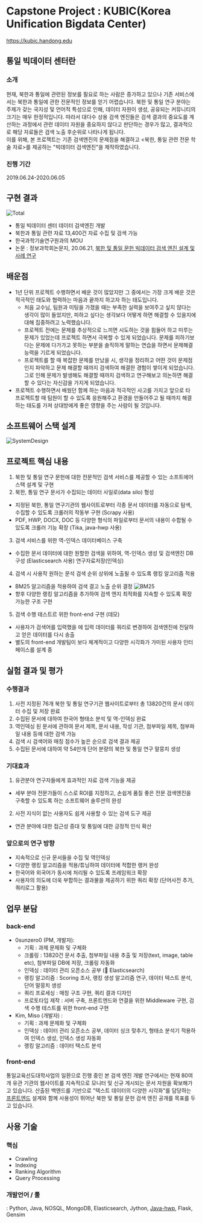 # Capstone Project : KUBIC(Korea Unification Bigdata Center)
https://kubic.handong.edu
## 통일 빅데이터 센터란
### 소개
현재, 북한과 통일에 관련된 정보를 필요로 하는 사람은 증가하고 있으나 기존 서비스에서는 북한과 통일에 관한 전문적인 정보를 얻기 어렵습니다. 
북한 및 통일 연구 분야는 주제가 갖는 국지성 및 언어적 특성으로 인해, 데이터 자원이 생성, 공유되는 커뮤니티의 크기는 매우 한정적입니다.
따라서 대다수 상용 검색 엔진들은 검색 결과의 중요도를 계산하는 과정에서 관련 데이터 자원을 중요하지 않다고 판단하는 경우가 많고, 결과적으로 해당 자료들은 검색 노출 후순위로 나타나게 됩니다.
<br>
이를 위해, 본 프로젝트는 기존 검색엔진의 문제점을 해결하고 <북한, 통일 관련 전문 학술 자료>를 제공하는 "빅데이터 검색엔진"을 제작하였습니다.
### 진행 기간
2019.06.24-2020.06.05

## 구현 결과
![Total](https://user-images.githubusercontent.com/29566893/127668397-e4757251-193c-47cc-b707-0466eba520d0.png)
- 통일 빅데이터 센터 데이터 검색엔진 개발
- 북한과 통일 관련 자료 13,400건 자료 수집 및 검색 가능
- 한국과학기술연구원과의 MOU
- 논문 : 정보과학회논문지, 20.06.21, [북한 및 통일 문헌 빅데이터 검색 엔진 설계 및 사례 연구](https://www.dbpia.co.kr/Journal/articleDetail?nodeId=NODE09874753)

## 배운점
- 1년 단위 프로젝트 수행하면서 배운 것이 많았지만 그 중에서는 가장 크게 배운 것은 적극적인 태도와 협력하는 마음과 끝까지 하고자 하는 태도입니다.
  - 처음 교수님, 팀원과 미팅을 가졌을 때는 부족한 실력을 보여주고 싶지 않다는 생각이 많이 들었지만, 피하고 싶다는 생각보다 어떻게 하면 해결할 수 있을지에 대해 집중하려고 노력했습니다.
  - 프로젝트 전에는 문제를 추상적으로 느끼면 시도하는 것을 힘들어 하고 미루는 문제가 있었는데 프로젝트 하면서 극복할 수 있게 되었습니다. 문제를 피하기보다는 문제에 다가가고 못하는 부분을 솔직하게 말하는 연습을 하면서 문제해결능력을 기르게 되었습니다.
  - 프로젝트를 할 때 복잡한 문제를 만났을 시, 생각을 정리하고 어떤 것이 문제점인지 파악하고 문제 해결할 때까지 검색하여 해결한 경험이 쌓이게 되었습니다. 그로 인해 문제가 발생해도 해결할 때까지 검색하고 연구해보고 의논하면 해결할 수 있다는 자신감을 가지게 되었습니다.
- 프로젝트 수행하면서 배웠던 함께 하는 마음과 적극적인 사고를 가지고 앞으로 타 프로젝트할 때 팀원이 할 수 있도록 응원해주고 환경을 만들어주고 될 때까지 해결하는 태도를 가져 상대방에게 좋은 영향을 주는 사람이 될 것입니다.

## 소프트웨어 스택 설계
![SystemDesign](https://user-images.githubusercontent.com/29566893/127630569-c0f54cec-f503-4a46-adda-632ead9bb979.png)

## 프로젝트 핵심 내용
1) 북한 및 통일 연구 문헌에 대한 전문적인 검색 서비스를 제공할 수 있는 소프트에어 스택 설계 및 구현
2) 북한, 통일 연구 문서가 수집되는 데이터 사일로(data silo) 형성
- 지정된 북한, 통일 연구기관의 웹사이트로부터 각종 문서 데이터를 자동으로 탐색, 수집할 수 있도록 크롤러의 작동부 구현 (Scrapy 사용)
- PDF, HWP, DOCX, DOC 등 다양한 형식의 파일로부터 문서의 내용이 수합될 수 있도록 크롤러 기능 확장 (Tika, java-hwp 사용)
3) 검색 서비스를 위한 역-인덱스 데이터베이스 구축
- 수집한 문서 데이터에 대한 원할한 검색을 위하여, 역-인덱스 생성 및 검색엔진 DB 구성 (Elasticsearch 사용) 연구자료저장(인덱싱)
4) 검색 시 사용작 원하는 문석 검색 순위 상위에 노출될 수 있도록 랭킹 알고리즘 적용
- BM25 알고리즘을 적용하여 검색 결고 노출 순위 결정
![BM25](https://user-images.githubusercontent.com/29566893/127631112-03e43a65-cb43-4217-b682-4f723009b172.png)
- 향후 다양한 랭킹 알고리즘을 추가하여 검섹 엔지 최적화를 지속할 수 있도록 확장가능한 구조 구현
5) 검색 수행 테스트르 위한 front-end 구현 (데모)
- 사용자가 검색어를 입력했을 에 입력 데이터를 쿼리로 변경하여 검색엔진에 전달하고 얻은 데이터를 다시 송출
- 별도의 front-end 개발팀이 보다 체계적이고 다양한 시각화가 가미된 사용자 인터페이스를 설계 중

## 실험 결과 및 평가
### 수행결과
1) 사전 지정된 76개 북한 및 통일 연구기관 웹사이트로부터 총 13820건의 문서 데이터 수집 및 저장 완료
2) 수집된 문서에 대하여 한국어 형태소 분석 및 역-인덱싱 완료
3) 역인덱싱 된 문서에 관하여 문서 제목, 문서 내용, 작성 기관, 첨부파일 제목, 첨부파일 내용 등에 대한 검색 가능
4) 검색 시 검색어와 매칭 점수가 높은 순으로 검색 결과 제공
5) 수집된 문서에 대하여 약 54만개 단어 분량의 북한 및 통일 연구 말뭉치 생성
### 기대효과
1) 유관분야 연구자들에게 효과적인 자료 검색 기능을 제공
- 세부 분야 전문가들이 스스로 ROI를 지정하고, 손쉽게 품질 좋은 전문 검색엔진을 구축할 수 있도록 하는 소프트웨어 솔루션의 완성 
2) 사전 지식이 없는 사용자도 쉽게 사용할 수 있는 검색 도구 제공
- 연관 분야에 대한 접근성 증대 및 통일에 대한 긍정적 인식 확산
### 앞으로의 연구 방향
- 지속적으로 신규 문서들을 수집 및 역인덱싱
- 다양한 랭킹 알고리즘을 적용/튜닝하여 데이터에 적합한 랭커 완성 
- 한국어와 외국어가 동시에 처리될 수 있도록 프레임워크 확장
- 사용자의 의도에 더욱 부합하는 결과물을 제공하기 위한 쿼리 확장 (단어사전 추가, 쿼리로그 활용)

## 업무 분담
### back-end
- 0sunzero0 (PM, 개발자):
  - 기획 : 과제 문제화 및 구체화 
  - 크롤링 : 13820건 문서 추출, 첨부파일 내용 추출 및 저장(text, image, table etc), 첨부파일 DB에 저장, 크롤링 자동화
  - 인덱싱 : 데이터 관리 오픈소스 공부 (🔎 Elasticsearch)
  - 랭킹 알고리즘 : Scoring 조사, 랭킹 생성 알고리즘 연구, 데이터 텍스트 분석, 단어 말뭉치 생성
  - 쿼리 프로세싱 : 매칭 구조 구현, 쿼리 결과 디자인
  - 프로토타입 제작 : 서버 구축, 프론트엔드와 연결을 위한 Middleware 구현, 검색 수행 테스트를 위한 front-end 구현
- Kim, Miso (개발자) :
  -  기획 : 과제 문제화 및 구체화
  -  인덱싱 : 데이터 관리 오픈소스 공부, 데이터 싱크 맞추기, 형태소 분석기 적용하여 인덱스 생성, 인덱스 생성 자동화
  -  랭킹 알고리즘 : 데이터 텍스트 분석
### front-end
통일교육선도대학사업의 일환으로 진행 중인 본 검색 엔진 개발 연구에서는 현재 80여개 유관 기관의 웹사이트를 지속적으로 모니터 및 신규 게시되는 문서 자원을 확보해가고 있습니다.
산출된 백엔드를 기반으로 "텍스트 데이터의 다양한 시각화"를 담당하는 [프론트엔드](https://github.com/BaekTree/TIBigdataFE) 설계와 함께 사용성이 뛰어난 북한 및 통일 문헌 검색 엔진 공개를 목표를 두고 있습니다.
## 사용 기술
### 핵심 
- Crawling
- Indexing
- Ranking Algorithm
- Query Processing

### 개발언어 / 툴 
: Python, Java, NOSQL, MongoDB, Elasticsearch, Jython, [Java-hwp](https://github.com/ddoleye/java-hwp), Flask, Gensim
